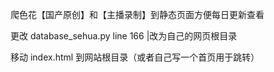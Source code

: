 爬色花【国产原创】和【主播录制】到静态页面方便每日更新查看

更改 database_sehua.py line 166 |改为自己的网页根目录

移动 index.html 到网站根目录（或者自己写一个首页用于跳转）
